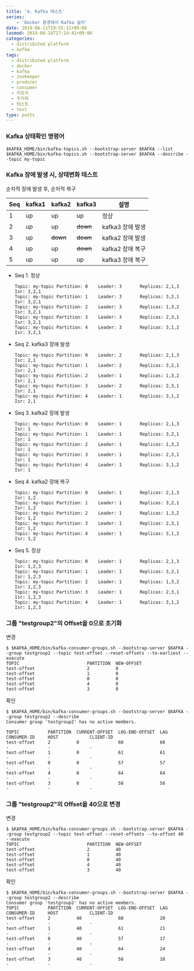 ```yaml
---
title: '4. Kafka 테스트'
series: 
    - 'Docker 환경에서 Kafka 설치'
date: 2019-06-11T19:55:12+09:00
lasmod: 2019-06-16T17:14:41+09:00
categories:
  - distributed platform
  - kafka
tags:
  - distributed platform
  - docker
  - kafka
  - zookeeper
  - producer
  - consumer
  - 카프카
  - 주키퍼
  - 테스트
  - test
type: posts
---
```


### Kafka 상태확인 명령어

    $KAFKA_HOME/bin/kafka-topics.sh --bootstrap-server $KAFKA --list
    $KAFKA_HOME/bin/kafka-topics.sh --bootstrap-server $KAFKA --describe --topic my-topic
    
### Kafka 장애 발생 시, 상태변화 테스트

순차적 장애 발생 후, 순차적 복구

| Seq | kafka1 | kafka2   | kafka3   | 설명             |
|-----|--------|----------|----------|------------------|
| 1   | up     | up       | up       | 정상             |
| 2   | up     | up       | ~~down~~ | kafka3 장애 발생  |
| 3   | up     | ~~down~~ | ~~down~~ | kafka2 장애 발생  |
| 4   | up     | up       | ~~down~~ | kafka2 장애 복구  |
| 5   | up     | up       | up       | kafka3 장애 복구  |


* Seq 1. 정상

    ```
    Topic: my-topic Partition: 0    Leader: 3       Replicas: 2,1,3    Isr: 3,2,1    
    Topic: my-topic Partition: 1    Leader: 3       Replicas: 3,2,1    Isr: 3,2,1    
    Topic: my-topic Partition: 2    Leader: 3       Replicas: 1,3,2    Isr: 3,2,1    
    Topic: my-topic Partition: 3    Leader: 3       Replicas: 2,3,1    Isr: 3,2,1    
    Topic: my-topic Partition: 4    Leader: 3       Replicas: 3,1,2    Isr: 3,2,1    
    ```

* Seq 2. kafka3 장애 발생

    ```
    Topic: my-topic Partition: 0    Leader: 2       Replicas: 2,1,3    Isr: 2,1      
    Topic: my-topic Partition: 1    Leader: 2       Replicas: 3,2,1    Isr: 2,1      
    Topic: my-topic Partition: 2    Leader: 1       Replicas: 1,3,2    Isr: 2,1      
    Topic: my-topic Partition: 3    Leader: 2       Replicas: 2,3,1    Isr: 2,1      
    Topic: my-topic Partition: 4    Leader: 1       Replicas: 3,1,2    Isr: 2,1      
    ```

* Seq 3. kafka2 장애 발생

    ```
    Topic: my-topic Partition: 0    Leader: 1       Replicas: 2,1,3    Isr: 1   
    Topic: my-topic Partition: 1    Leader: 1       Replicas: 3,2,1    Isr: 1   
    Topic: my-topic Partition: 2    Leader: 1       Replicas: 1,3,2    Isr: 1   
    Topic: my-topic Partition: 3    Leader: 1       Replicas: 2,3,1    Isr: 1   
    Topic: my-topic Partition: 4    Leader: 1       Replicas: 3,1,2    Isr: 1   
    ```

* Seq 4. kafka2 장애 복구

    ```
    Topic: my-topic Partition: 0    Leader: 1       Replicas: 2,1,3    Isr: 1,2   
    Topic: my-topic Partition: 1    Leader: 1       Replicas: 3,2,1    Isr: 1,2   
    Topic: my-topic Partition: 2    Leader: 1       Replicas: 1,3,2    Isr: 1,2   
    Topic: my-topic Partition: 3    Leader: 1       Replicas: 2,3,1    Isr: 1,2   
    Topic: my-topic Partition: 4    Leader: 1       Replicas: 3,1,2    Isr: 1,2   
    ```

* Seq 5. 정상
    
    ```
    Topic: my-topic Partition: 0    Leader: 1       Replicas: 2,1,3    Isr: 1,2,3   
    Topic: my-topic Partition: 1    Leader: 1       Replicas: 3,2,1    Isr: 1,2,3   
    Topic: my-topic Partition: 2    Leader: 1       Replicas: 1,3,2    Isr: 1,2,3   
    Topic: my-topic Partition: 3    Leader: 1       Replicas: 2,3,1    Isr: 1,2,3   
    Topic: my-topic Partition: 4    Leader: 1       Replicas: 3,1,2    Isr: 1,2,3   
    ```

### 그룹 "testgroup2"의 Offset을 0으로 초기화

변경

```
$ $KAFKA_HOME/bin/kafka-consumer-groups.sh --bootstrap-server $KAFKA --group testgroup2 --topic test-offset --reset-offsets --to-earliest --execute
TOPIC                          PARTITION  NEW-OFFSET
test-offset                    2          0
test-offset                    1          0
test-offset                    0          0
test-offset                    4          0
test-offset                    3          0
```

확인

```
$ $KAFKA_HOME/bin/kafka-consumer-groups.sh --bootstrap-server $KAFKA --group testgroup2 --describe
Consumer group 'testgroup2' has no active members.                                                                         
                                                                                                                           
TOPIC           PARTITION  CURRENT-OFFSET  LOG-END-OFFSET  LAG             CONSUMER-ID     HOST            CLIENT-ID       
test-offset     2          0               60              60              -               -               -               
test-offset     1          0               61              61              -               -               -               
test-offset     0          0               57              57              -               -               -               
test-offset     4          0               64              64              -               -               -               
test-offset     3          0               58              58              -               -               -               
```


### 그룹 "testgroup2"의 Offset을 40으로 변경

변경

```
$ $KAFKA_HOME/bin/kafka-consumer-groups.sh --bootstrap-server $KAFKA --group testgroup2 --topic test-offset --reset-offsets --to-offset 40  --execute
TOPIC                          PARTITION  NEW-OFFSET
test-offset                    2          40
test-offset                    1          40
test-offset                    0          40
test-offset                    4          40
test-offset                    3          40
```

확인

```
$ $KAFKA_HOME/bin/kafka-consumer-groups.sh --bootstrap-server $KAFKA --group testgroup2 --describe
Consumer group 'testgroup2' has no active members.
TOPIC           PARTITION  CURRENT-OFFSET  LOG-END-OFFSET  LAG             CONSUMER-ID     HOST            CLIENT-ID
test-offset     2          40              60              20              -               -               -
test-offset     1          40              61              21              -               -               -
test-offset     0          40              57              17              -               -               -
test-offset     4          40              64              24              -               -               -
test-offset     3          40              58              18              -               -               -
```
